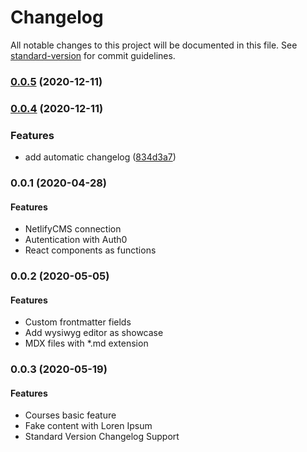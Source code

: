 # Changelog

All notable changes to this project will be documented in this file. See [standard-version](https://github.com/conventional-changelog/standard-version) for commit guidelines.

### [0.0.5](https://github.com/gatsbyjs/gatsby-starter-blog/compare/v0.0.4...v0.0.5) (2020-12-11)

### [0.0.4](https://github.com/gatsbyjs/gatsby-starter-blog/compare/v0.0.3...v0.0.4) (2020-12-11)


### Features

* add automatic changelog ([834d3a7](https://github.com/gatsbyjs/gatsby-starter-blog/commit/834d3a73b7ffdfb649b6cad96897adbf8563ae09))

### 0.0.1 (2020-04-28)

#### Features

* NetlifyCMS connection
* Autentication with Auth0
* React components as functions

### 0.0.2 (2020-05-05)

#### Features

* Custom frontmatter fields
* Add wysiwyg editor as showcase
* MDX files with *.md extension

### 0.0.3 (2020-05-19)

#### Features

* Courses basic feature
* Fake content with Loren Ipsum
* Standard Version Changelog Support
